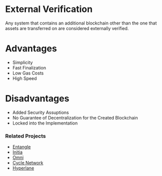 # External Verification

Any system that contains an additional blockchain other than the one that assets are transferred on are considered externally verified.

# Advantages

- Simplicity
- Fast Finalization
- Low Gas Costs
- High Speed

# Disadvantages

- Added Security Assuptions
- No Guarantee of Decentralization for the Created Blockchain
- Locked into the Implementation

### Related Projects

- [Entangle](https://entangle.fi)
- [Initia](https://initia.xyz)
- [Omni](https://omni.network/)
- [Cycle Network](https://cyclenetwork.io/)
- [Hyperlane](https://hyperlane.xyz)
